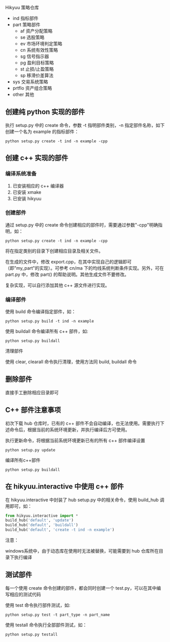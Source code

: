 Hikyuu 策略仓库

+ ind 指标部件
+ part 策略部件
  + af 资产分配策略
  + se 选股策略
  + ev 市场环境判定策略
  + cn 系统有效性策略
  + sg 信号指示器
  + pg 盈利目标策略
  + st 止损/止盈策略
  + sp 移滑价差算法
+ sys 交易系统策略
+ prtflo 资产组合策略
+ other 其他

## 创建纯 python 实现的部件

执行 setup.py 中的 create 命令，参数 -t 指明部件类别，-n 指定部件名称，如下创建一个名为 example 的指标部件：

```shell
python setup.py create -t ind -n example -cpp
```

## 创建 c++ 实现的部件

### 编译系统准备

1. 已安装相应的 c++ 编译器
2. 已安装 xmake
3. 已安装 hikyuu

### 创建部件

通过 setup.py 中的 create 命令创建相应的部件时，需要通过参数"-cpp"明确指明，如：

```shell
python setup.py create -t ind -n example -cpp
```

将在指定类别的目录下创建相应目录及相关文件。

在生成的文件中，修改 export.cpp，在其中实现自己的逻辑即可（即"my_part"的实现）。可参考 cn/ma 下的均线系统判断条件实现。另外，可在 part.py 中，修改 part() 的帮助说明。其他生成文件不要修改。

复杂实现，可以自行添加其他 c++ 源文件进行实现。

### 编译部件

使用 build 命令编译指定部件，如：

```shell
python setup.py build -t ind -n example
```

使用 buildall 命令编译所有 c++ 部件，如:

```shell
python setup.py buildall
```

清理部件

使用 clear, clearall 命令执行清理，使用方法同 build, buildall 命令

## 删除部件

直接手工删除相应目录即可

## C++ 部件注意事项

初次下载 hub 仓库时，已有的 c++ 部件不会自动编译，也无法使用。需要执行下述命令后，根据当前的系统环境更新，并执行编译后方可使用。

执行更新命令，将根据当前系统环境更新已有的所有 c++ 部件编译设置

```shell
python setup.py update
```

编译所有c++部件

```shell
python setup.py buildall
```

## 在 hikyuu.interactive 中使用 c++ 部件

在 hikyuu.interactive 中封装了 hub setup.py 中的相关命令，使用 build_hub 调用即可，如：

```python
from hikyuu.interactive import *
build_hub('default', 'update')
build_hub('default', 'buildall')
build_hub('default', 'create -t ind -n example')
```

注意：

windows系统中，由于动态库在使用时无法被替换，可能需要到 hub 仓库所在目录下执行编译

## 测试部件

每一个使用 create 命令创建的部件，都会同时创建一个 test.py，可以在其中编写相应的测试代码

使用 test 命令执行部件测试，如:

```shell
python setup.py test -t part_type -n part_name
```

使用 testall 命令执行全部部件测试，如：

```shell
python setup.py testall
```
